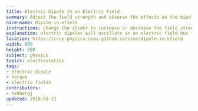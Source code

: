 ```yaml
---
title: Electric Dipole in an Electric Field
summary: Adjust the field strength and observe the effects on the dipole
nice-name: dipole-in-efield
instructions: Change the slider to increase or decrease the field strength. Click in the field region to add a dipole.
explanation: electric dipoles will oscillate in an electric field due to the torque acting.
location: https://ccny-physics-sims.github.io/sims/dipole-in-efield
width: 800
height: 500
subject: physics
topics: electrostatics
tags:
- electric dipole
- torque
- electric fields
contributors:
- hedbergj
updated: 2018-03-13
---
```

